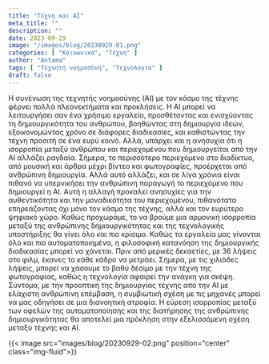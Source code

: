 ```yaml
---
title: "Τέχνη και AI"
meta_title: ""
description: ""
date: 2023-09-29
image: "/images/blog/20230929-01.png"
categories: [ "Κοινωνικά", "Τέχνη" ]
author: "Antama"
tags: [ "Τεχνητή νοημοσύνη", "Τεχνολογία" ]
draft: false
---
```


Η συνένωση της τεχνητής νοημοσύνης (AI) με τον κόσμο της τέχνης φέρνει πολλά πλεονεκτήματα και προκλήσεις. Η AI μπορεί
να λειτουργήσει σαν ένα χρήσιμο εργαλείο, προσθέτοντας και ενισχύοντας τη δημιουργικότητα του ανθρώπου, βοηθώντας στη
δημιουργία ιδεών, εξοικονομώντας χρόνο σε διάφορες διαδικασίες, και καθιστώντας την τέχνη προσιτή σε ένα ευρύ κοινό.
Αλλά, υπάρχει και η ανησυχία ότι η ισορροπία μεταξύ ανθρώπου και περιεχομένου που δημιουργείται από την AI αλλάζει
ραγδαία. Σήμερα, το περισσότερο περιεχόμενο στο διαδίκτυο, από μουσική και άρθρα μέχρι βίντεο και φωτογραφίες,
προέρχεται από ανθρώπινη δημιουργία. Αλλά αυτό αλλάζει, και σε λίγα χρόνια είναι πιθανό να υπερνικήσει την ανθρώπινη
παραγωγή το περιεχόμενο που δημιουργεί η AI. Αυτή η αλλαγή προκαλεί ανησυχίες για την αυθεντικότητα και την μοναδικότητα
του περιεχομένου, πιθανότατα επηρεάζοντας όχι μόνο τον κόσμο της τέχνης, αλλά και τον ευρύτερο ψηφιακό χώρο. Καθώς
προχωράμε, το να βρούμε μια αρμονική ισορροπία μεταξύ της ανθρώπινης δημιουργικότητας και της τεχνολογικής υποστήριξης
θα γίνει όλο και πιο κρίσιμο. Καθώς τα εργαλεία μας γίνονται όλο και πιο αυτοματοποιημένα, η φιλοσοφική κατανόηση της
δημιουργικής διαδικασίας μπορεί να χάνεται. Πριν από μερικές δεκαετίες, με 36 λήψεις στο φιλμ, έκανες το κάθε κάδρο να
μετράει. Σήμερα, με τις χιλιάδες λήψεις, μπορεί να χάσουμε το βαθύ δέσιμο με την τέχνη της φωτογραφίας, καθώς η
τεχνολογία αφαιρεί την ανάγκη για σκέψη. Σύντομα, με την προοπτική της δημιουργίας τέχνης από την AI με ελάχιστη
ανθρώπινη επέμβαση, η συμβιωτική σχέση με τις μηχανές μπορεί να μας οδηγήσει σε μια διανοητική ατροφία. Η εύρεση
ισορροπίας μεταξύ των οφελών της αυτοματοποίησης και της διατήρησης της ανθρώπινης δημιουργικότητας θα αποτελεί μια
πρόκληση στην εξελισσόμενη σχέση μεταξύ τέχνης και AI.

{{< image src="images/blog/20230929-02.png" position="center" class="img-fluid">}}
